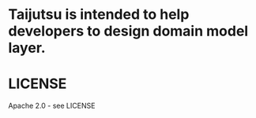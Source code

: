 Taijutsu is intended to help developers to design domain model layer.
=======

# LICENSE
Apache 2.0 - see LICENSE